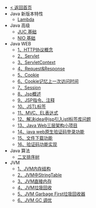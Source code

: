 * [< 返回首页](/)
* Java 新版本特性
  * [Lambda](/编程语言/Java/Java%20版本特性/Java%208%20新特性/1、Lambda%20表达式.md)
* Java 高级
  * [JUC 基础](/编程语言/Java/Java%20高级/JUC/1、JUC%20入门.md)
  * [NIO 基础](/编程语言/Java/Java%20高级/NIO/1、NIO%20概述.md)
* Java WEB
  * [1、HTTP协议概念](/编程语言/Java/Java%20WEB/1、HTTP协议概念.md)
  * [2、Servlet](/编程语言/Java/Java%20WEB/2、Servlet.md)
  * [3、ServletContext](/编程语言/Java/Java%20WEB/3、ServletContext.md)
  * [4、Request&Response](/编程语言/Java/Java%20WEB/4、Request&Response.md)
  * [5、Cookie](/编程语言/Java/Java%20WEB/5、Cookie.md)
  * [6、Cookie记忆上一次访问时间](/编程语言/Java/Java%20WEB/6、Cookie记忆上一次访问时间.md)
  * [7、Session](/编程语言/Java/Java%20WEB/7、Session.md)
  * [8、Jsp概述](/编程语言/Java/Java%20WEB/8、Jsp概述.md)
  * [9、JSP指令、注释](/编程语言/Java/Java%20WEB/9、JSP指令、注释.md)
  * [10、JSTL标签](/编程语言/Java/Java%20WEB/10、JSTL标签.md)
  * [11、MVC、EL表达式](/编程语言/Java/Java%20WEB/11、MVC、EL表达式.md)
  * [12、解决idea中jsp引入jstl标签库问题](/编程语言/Java/Java%20WEB/12、解决idea中jsp引入jstl标签库问题.md)
  * [13、Java Web三层架构小项目](/编程语言/Java/Java%20WEB/13、Java%20Web三层架构小项目.md)
  * [14、java web原生验证码登录功能](/编程语言/Java/Java%20WEB/14、java%20web原生验证码登录功能.md)
  * [15、文件下载功能](/编程语言/Java/Java%20WEB/15、文件下载功能.md)
  * [16、验证码功能实现](/编程语言/Java/Java%20WEB/16、验证码功能实现.md)
* Java 算法
  * [二叉排序树](/编程语言/Java/Java%20算法&数据结构/二叉排序树.md)
* JVM
  * [1、JVM内存结构](/编程语言/Java/JVM%20虚拟机/1、JVM内存结构.md)
  * [2、JVM中StringTable](/编程语言/Java/JVM%20虚拟机/2、JVM中StringTable.md)
  * [3、JVM直接内存](/编程语言/Java/JVM%20虚拟机/3、JVM直接内存.md)
  * [4、JVM垃圾回收](/编程语言/Java/JVM%20虚拟机/4、JVM垃圾回收.md)
  * [5、JVM Garbage First垃圾回收器](/编程语言/Java/JVM%20虚拟机/5、JVM%20Garbage%20First垃圾回收器.md)
  * [6、JVM GC 调优](/编程语言/Java/JVM%20虚拟机/6、JVM%20GC%20调优.md)